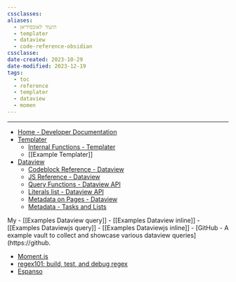 ```yaml
---
cssclasses: 
aliases:
  - תיעוד לאובסידיאן
  - templater
  - dataview
  - code-reference-obsidian
cssclasse: 
date-created: 2023-10-29
date-modified: 2023-12-19
tags:
  - toc
  - reference
  - templater
  - dataview
  - momen
---
```

---

- [Home - Developer Documentation](https://docs.obsidian.md/Home)
- [Templater](https://silentvoid13.github.io/Templater/introduction.html)
	- [Internal Functions - Templater](https://silentvoid13.github.io/Templater/internal-functions/overview.html)
	- [[Example Templater]]
- [Dataview](https://blacksmithgu.github.io/obsidian-dataview/)
	- [Codeblock Reference - Dataview](https://blacksmithgu.github.io/obsidian-dataview/api/code-reference/)
	- [JS Reference - Dataview](https://blacksmithgu.github.io/obsidian-dataview/api/code-reference/)
	- [Query Functions - Dataview API](https://blacksmithgu.github.io/obsidian-dataview/reference/functions/)
	- [Literals list - Dataview API](https://blacksmithgu.github.io/obsidian-dataview/reference/literals/)
	- [Metadata on Pages - Dataview](https://blacksmithgu.github.io/obsidian-dataview/annotation/metadata-pages/)
	- [Metadata - Tasks and Lists](https://blacksmithgu.github.io/obsidian-dataview/annotation/metadata-tasks/)
	
My
	- [[Examples Dataview query]]
	- [[Examples Dataview inline]]
	- [[Examples Dataviewjs query]]
	- [[Examples Dataviewjs inline]]
	- [GitHub - A example vault to collect and showcase various dataview queries](https://github.
- [Moment.js](https://momentjs.com/docs/#/displaying/)
- [regex101: build, test, and debug regex](https://regex101.com/)
- [Espanso](https://espanso.org/docs/matches/basics/)
